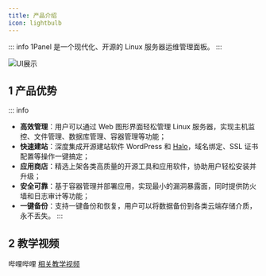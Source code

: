 ```yaml
---
title: 产品介绍
icon: lightbulb
---
```


::: info
1Panel 是一个现代化、开源的 Linux 服务器运维管理面板。
:::

![UI展示](https://resource.fit2cloud.com/1panel/img/overview.png)

## 1 产品优势

::: info
- **高效管理**：用户可以通过 Web 图形界面轻松管理 Linux 服务器，实现主机监控、文件管理、数据库管理、容器管理等功能；
- **快速建站**：深度集成开源建站软件 WordPress 和 [Halo](https://github.com/halo-dev/halo/)，域名绑定、SSL 证书配置等操作一键搞定；
- **应用商店**：精选上架各类高质量的开源工具和应用软件，协助用户轻松安装并升级；
- **安全可靠**：基于容器管理并部署应用，实现最小的漏洞暴露面，同时提供防火墙和日志审计等功能；
- **一键备份**：支持一键备份和恢复，用户可以将数据备份到各类云端存储介质，永不丢失。
:::
## 2 教学视频

哔哩哔哩 [相关教学视频](https://space.bilibili.com/510493147/channel/collectiondetail?sid=1199760)